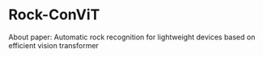 # Rock-ConViT
About paper: Automatic rock recognition for lightweight devices based on efficient vision transformer
